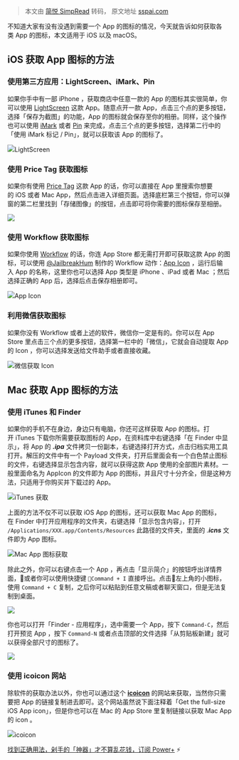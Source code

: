 > 本文由 [简悦 SimpRead](http://ksria.com/simpread/) 转码， 原文地址 [sspai.com](https://sspai.com/post/40682)

不知道大家有没有没遇到需要一个 App 的图标的情况，今天就告诉如何获取各类 App 的图标，本文适用于 iOS 以及 macOS。

iOS 获取 App 图标的方法
----------------

### 使用第三方应用：LightScreen、iMark、Pin

如果你手中有一部 iPhone ，获取商店中任意一款的 App 的图标其实很简单，你可以使用 [LightScreen](https://itunes.apple.com/cn/app/jie-tu-yu-lan-fen-xiang-shan/id961945908?mt=8&uo=4&at=10lJSw) 这款 App。随意点开一款 App，点击三个点的更多按钮，选择「保存为截图」的功能，App 的图标就会保存至你的相册。同样，这个操作也可以使用 [iMark](https://itunes.apple.com/cn/app/imark-wo-biao-ji-tu-xiang/id1174741369?mt=8&uo=4&at=10lJSw) 或者 [Pin](https://itunes.apple.com/cn/app/id1039643846?mt=8&uo=4&at=10lJSw) 来完成，点击三个点的更多按钮，选择第二行中的「使用 iMark 标记 / Pin」，就可以获取该 App 的图标了。

![](https://cdn.sspai.com/2017/08/30/dd3f26889b4d58058fc72ba9b6c7bdcc.png)LightScreen  

### 使用 Price Tag 获取图标

如果你有使用 [Price Tag](https://itunes.apple.com/cn/app/id1166819590?mt=8&uo=4&at=10lJSw) 这款 App 的话，你可以直接在 App 里搜索你想要的 iOS 或者 Mac App，然后点击进入详细页面。选择底栏第三个按钮，你可以弹窗的第二栏里找到「存储图像」的按钮，点击即可将你需要的图标保存至相册。

![](https://cdn.sspai.com/2017/09/14/7f860f1b2b0b0eba49a2634db2f23378.png)

### 使用 Workflow 获取图标

如果你使用 [Workflow](https://itunes.apple.com/cn/app/id915249334?mt=8&uo=4&at=10lJSw) 的话，你连 App Store 都无需打开即可获取这款 App 的图标，可以使用 [@JailbreakHum](https://sspai.com/u/nfwvx7dn/posts) 制作的 Workflow 动作：[App Icon](https://workflow.is/workflows/70a7bcff3e124f678d627fd82f47f17d) ，运行后输入 App 的名称，这里你也可以选择 App 类型是 iPhone 、iPad 或者 Mac ；然后选择正确的 App 后，选择后点击保存相册即可。

![](https://cdn.sspai.com/2017/09/11/4afdd28a931702b15550cced14428d99.png)App Icon

### 利用微信获取图标  

如果你没有 Workflow 或者上述的软件，微信你一定是有的。你可以在 App Store 里点击三个点的更多按钮，选择第一栏中的「微信」，它就会自动提取 App 的 Icon ，你可以选择发送给文件助手或者直接收藏。

![](https://cdn.sspai.com/2017/09/11/e075807fe36510126b53e446fff400fa.png)微信获取 Icon  

Mac 获取 App 图标的方法
----------------

### 使用 iTunes 和 Finder

如果你的手机不在身边，身边只有电脑，你还可这样获取 App 的图标。打开 iTunes 下载你所需要获取图标的 App，在资料库中右键选择「在 Finder 中显示」，将 App 的 _**.ipa**_ 文件拷贝一份副本，右键选择打开方式，点击归档实用工具打开。解压的文件中有一个 Payload 文件夹，打开后里面会有一个白色禁止图标的文件，右键选择显示包含内容，就可以获得这款 App 使用的全部图片素材。一般里面命名为 AppIcon 的文件即为 App 的图标，并且尺寸十分齐全，但是这种方法，只适用于你购买并下载过的 App。

![](https://cdn.sspai.com/2017/08/30/b8a65f2d42f30659b48949c02c1066f2.png)iTunes 获取  

上面的方法不仅不可以获取 iOS App 的图标，还可以获取 Mac App 的图标，在 Finder 中打开应用程序的文件夹，右键选择「显示包含内容」，打开 `/Applications/XXX.app/Contents/Resources` 此路径的文件夹，里面的 _.**icns**_ 文件即为 App 图标。

![](https://cdn.sspai.com/2017/08/30/db92a7d8569374191a6b1c33d5d842f2.png)Mac App 图标获取

除此之外，你可以右键点击一个 App ，再点击「显示简介」的按钮呼出详情界面，或者你可以使用快捷键 `Command + I` 直接呼出。点击左上角的小图标，使用 `Command + C` 复制，之后你可以粘贴到任意文稿或者聊天窗口，但是无法复制到桌面。

![](https://cdn.sspai.com/2017/09/14/eb94a55ac174ba3c6b8781db03f8eba6.png)

你也可以打开「Finder - 应用程序」，选中需要一个 App，按下 `Command-C`，然后打开预览 App ，按下 `Command-N` 或者点击顶部的文件选择「从剪贴板新建」就可以获得全部尺寸的图标了。

![](https://cdn.sspai.com/2017/09/14/4b03cfae8fab7fb89aa6a28fb766ac07.png)

### 使用 icoicon 网站

除软件的获取办法以外，你也可以通过这个 [**icoicon**](http://submit.icoicon.com) 的网站来获取，当然你只需要把 App 的链接复制进去即可。这个网站虽然说下面注释着「Get the full-size iOS App icon」，但是你也可以在 Mac 的 App Store 里复制链接以获取 Mac App 的 icon 。

![](https://cdn.sspai.com/2017/09/11/711d5d123ab058289529eddf418a1e2a.png)icoicon  

[找到正确用法，剁手的「神器」才不算乱花钱，订阅 Power+](https://sspai.com/series/9) ⚡️